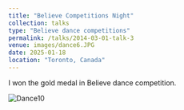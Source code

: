 ```yaml
---
title: "Believe Competitions Night"
collection: talks
type: "Believe dance competitions"
permalink: /talks/2014-03-01-talk-3
venue: images/dance6.JPG
date: 2025-01-18
location: "Toronto, Canada"
---
```


I won the gold medal in Believe dance competition.

![Dance10](https://tiffanyjtfu.github.io/TiffanyFu/images/dance10.JPG)
